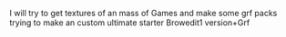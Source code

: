I will try to get textures of an mass of Games and make some grf packs
 trying to make an custom ultimate starter Browedit1 version+Grf
